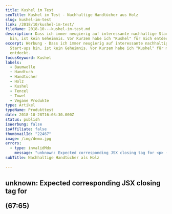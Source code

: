 ```yaml
---
title: Kushel im Test
seoTitle: Kushel im Test - Nachhaltige Handtücher aus Holz
slug: kushel-im-test
link: /2018/10/kushel-im-test/
fileName: 2018-10---kushel-im-test.md
description: Dass ich immer neugierig auf interessante nachhaltige Start-ups
  bin, ist kein Geheimnis. Vor Kurzem habe ich "Kushel" für mich entdeckt.
excerpt: Werbung - Dass ich immer neugierig auf interessante nachhaltige
  Start-ups bin, ist kein Geheimnis. Vor Kurzem habe ich "Kushel" für mich
  entdeckt.
focusKeyword: Kushel
labels:
  - Baumwolle
  - Handtuch
  - Handtücher
  - Holz
  - Kushel
  - Tencel
  - Towel
  - Vegane Produkte
type: Artikel
typeName: Produkttest
date: 2018-10-28T16:03:30.000Z
status: publish
isWerbung: false
isAffiliate: false
thumbnailId: "22467"
image: /img/demo.jpg
errors:
  - type: invalidMdx
    message: "unknown: Expected corresponding JSX closing tag for <p> (67:65)"
subTitle: Nachhaltige Handtücher als Holz
  
---
```


## unknown: Expected corresponding JSX closing tag for <p> (67:65)

<!--
_Werbung\*_

**Dass ich immer neugierig auf interessante neue Start-ups bin, ist kein
Geheimnis. Spätestens, wenn sich ihre Ideen als nachhaltig erweisen, ist mein
Interesse geweckt. So geschehen bei "Kushel".**

Dabei handelt es sich um einen jungen Handtuch-Hersteller aus Hamburg. Das
Besondere an den Towels? Sie sind nicht nur besonders weich, sie bestehen zu 30
Prozent aus FSC-zertifiziertem Holz. Klingt spannend, oder? Das dachte ich mir
auch und schickte eine Anfrage an Gründer Mattias.

## Kushel will Carbon-negativ produzieren

Er war sofort Feuer und Flamme von meinem Angebot, "Kushel" auf meiner Seite
vorzustellen und erzählte mir von seinem erklärten Ziel:

![Kushel](https://cardamonchai.com/wp-content/uploads/2018/10/2018-10-28-kushell-027-400x668.jpg)

<div class="wp-block-image">
<figure class="alignright">

> Wir möchten das erste Carbon-negative Unternehmen der Welt werden!

Klappen soll das, indem für jedes verkaufte [Handtuch](/2013/05/towel-day/) neue
Bäume gepflanzt werden. Der
[ökologische Fußabdruck](/2014/07/soja-klimaschutz-oekologischer-fussabdruck/)
der gesamten "Kushel" Produktion soll dadurch mehr CO<sub>2</sub> binden, als
sie ausstößt.

Um die neuen Handtücher bekannt zu machen, hat Mattias sich die
**#treefluencer** ausgedacht. Das sind fleißige Blogger, Vlogger und
Bilder-Teiler\*innen, die die "Kushel" Produkte testen um im Anschluss darüber
berichten. Und was soll ich sagen? Ich bin stolz dazu zu gehören.

## Das hat mein Test ergeben

Was mir sofort auffiel, als ich das Paket öffnete: Die "Kushels" sind viel
weicher, als herkömmliche Handtücher. Das liegt an dem enthaltenen
Tencel™ hergestellt werden. So heißt der Stoff, der wie bereits erwähnt, aus
Holz produziert wird. Der Rest ist Bio-Baumwolle.

Schon ohne sie vorher zu waschen und zu trocknen, sind sie außerdem sehr
saugfähig. Das kann daran liegen, dass sie nicht, wie viele andere Textilien,
mit fiesen Chemikalien imprägniert sind, die man erstmal rauswaschen muss. Sie
riechen auch nicht irgendwie unangenehm und können sofort benutzt werden.

## Weich auch ohne Weichspüler

Ich gehöre zu den Menschen, die generell ohne Weichspüler waschen. Klassische
Baumwoll-Frotteetücher können da schon mal etwas fester werden. Bei den
"Kuschel" Tüchern ist das nicht der Fall. Sie sind auch nach dem Waschen wieder
angenehm kuschelig. Der Name ist also schon mal Programm.

![Kushel](https://cardamonchai.com/wp-content/uploads/2018/10/2018-10-28-kushell-029-400x651.jpg)

<div class="wp-block-image">
<figure class="alignright">

Besonders gut gefallen mir außerdem die Größen. Das Duschtuch ist etwas größer,
als man das gewöhnt ist, es geht durchaus als Strandlaken durch und auch das
Gäste- sowie das Gesichtshandtuch überschreiten die Standardmaße.

Die "Kushels" sind selbstverständlich zu 100 Prozent vegan. Außerdem sind sie
kompostierbar und frei von Allergenen und Chemikalien. Sie entsprechen dem
Standard OEKO-TEX® 100 und werden unter Einhaltung hoher sozialer Vorgaben in
Portugal produziert.

## Das Kickstarter-Projekt geht heute um 18:00 los!

Wer möchte, kann sich auf der Homepage von "Kushel"** schon mal für den
Newsletter anmelden. Man wird dann regelmäßig über den Stand der Dinge
informiert. Auf Kickstarter\*** geht es heute los, die Preisliste ist schon
online. Das haben Mattias und seine Mitgründer John und Jim am Freitag
geschrieben:

<blockquote class="wp-block-quote">Kickstarter hat uns heute gesagt, dass sich unser Verifikations-Prozess durch das hohe Aufkommen an Vorbestellungen etwas verschiebt.

Wir müssen unseren Launch darum leider auf Sonntag, den 28 Oktober um 18 Uhr
verschieben.

Aber: Wir haben auch eine gute Nachricht! Als kleinen Bonus wegen der
ungewollten Verzögerung, packen wir 100 Early Birds mit on top!</blockquote>

Der Erfolg des Projekts geht also schon vor dem offiziellen Start los. Nicht
schlecht, oder? Ich bin auf jeden Fall schon sehr gespannt, wie die Erfolgsstory
weitergeht und werde heute Abend gleich mal bei Kickstarter vorbeischauen. Ihr
doch auch, oder?

Ihr wollt mehr über spannende und nachhaltige Start-ups erfahren? Dann könnt Ihr
gerne [meinen Newsletter abonnieren](#newsletter). Immer, wenn es mein Alltag
zulässt, blogge ich. Übrigens auch über Musik, veganes Leben, Hamburg, Kunst und
meine Ausflüge. Ich freue mich auf Euch. Auch
[T-Shirts aus Holz](/2018/04/wijld-woodshirt-mode-aus-holz/) habe ich schon
getestet.

[gallery type="rectangular" size="medium" link="none"
ids="22478,22477,22474,22473,22472,22471,22470,22469,22468,22466"]

- _Hinweis: Dieser Beitrag enthält Werbung. Der Inhalt und meine Meinung wurden
  dadurch nicht beeinflusst. Infos zum Thema Werbekennzeichnung in meinem Blog
  findet Ihr auf meiner  [Transparenz-Seite](/werbung/). _

\*\* [Die Homepage von "Kushel" findet ihr hier.](https://www.kushel.de/)

\*\*\* Nachtrag 28.10.2018 18:00 Uhr 
[Auch das Kickstarter-Projekt ist inzwischen gestartet!](https://www.kickstarter.com/projects/kushel/kushel-the-towel-made-with-wood)

-->

  